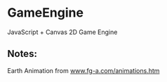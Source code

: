 GameEngine
==========

JavaScript + Canvas 2D Game Engine

Notes:
------
Earth Animation from www.fg-a.com/animations.htm
